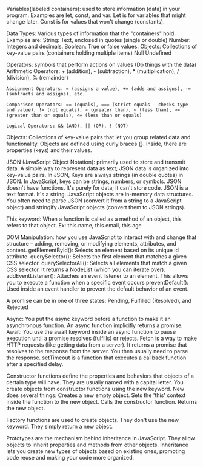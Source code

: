 Variables(labeled containers): used to store information (data) in your program. Examples are let, const, and var. Let is for variables that might change later. Const is for values that won't change (constants).

Data Types: Various types of information that the "containers" hold.
Examples are:
String: Text, enclosed in quotes (single or double)
Number: Integers and decimals.
Boolean: True or false values.
Objects: Collections of key-value pairs (containers holding multiple items)
Null
Undefined

Operators: symbols that perform actions on values (Do things with the data)
Arithmetic Operators: + (addition), - (subtraction), \* (multiplication), / (division), % (remainder)

    Assignment Operators: = (assigns a value), += (adds and assigns), -= (subtracts and assigns), etc.

    Comparison Operators: == (equals), === (strict equals - checks type and value), != (not equals), > (greater than), < (less than), >= (greater than or equals), <= (less than or equals)

    Logical Operators: && (AND), || (OR), ! (NOT)

Objects: Collections of key-value pairs that let you group related data and functionality. Objects are defined using curly braces {}. Inside, there are properties (keys) and their values.

JSON (JavaScript Object Notation): primarily used to store and transmit data.
A simple way to represent data as text; JSON data is organized into key-value pairs.
In JSON, Keys are always strings (in double quotes) in JSON. In JavaScript, keys can be strings, numbers, or symbols.
JSON doesn't have functions. It's purely for data; it can't store code.
JSON is a text format. It's a string. JavaScript objects are in-memory data structures. You often need to parse JSON (convert it from a string to a JavaScript object) and stringify JavaScript objects (convert them to JSON strings).

This keyword: When a function is called as a method of an object, this refers to that object. Ex: this.name, this.email, this.age

DOM Manipulation: how you use JavaScript to interact with and change that structure – adding, removing, or modifying elements, attributes, and content.
getElementById(): Selects an element based on its unique id attribute.
querySelector(): Selects the first element that matches a given CSS selector.
querySelectorAll(): Selects all elements that match a given CSS selector. It returns a NodeList (which you can iterate over).
addEventListener(): Attaches an event listener to an element. This allows you to execute a function when a specific event occurs
preventDefault(): Used inside an event handler to prevent the default behavior of an event.

A promise can be in one of three states: Pending, Fulfilled (Resolved), and Rejected

Async: You put the async keyword before a function to make it an asynchronous function. An async function implicitly returns a promise.
Await: You use the await keyword inside an async function to pause execution until a promise resolves (fulfills) or rejects.
Fetch is a way to make HTTP requests (like getting data from a server). It returns a promise that resolves to the response from the server. You then usually need to parse the response.
setTimeout is a function that executes a callback function after a specified delay.

Constructor functions define the properties and behaviors that objects of a certain type will have. They are usually named with a capital letter.
You create objects from constructor functions using the new keyword.
New does several things:
Creates a new empty object.
Sets the 'this' context inside the function to the new object.
Calls the constructor function.
Returns the new object.

Factory functions are used to create objects. They don't use the new keyword.
They simply return a new object.

Prototypes are the mechanism behind inheritance in JavaScript. They allow objects to inherit properties and methods from other objects.
Inheritance lets you create new types of objects based on existing ones, promoting code reuse and making your code more organized.
